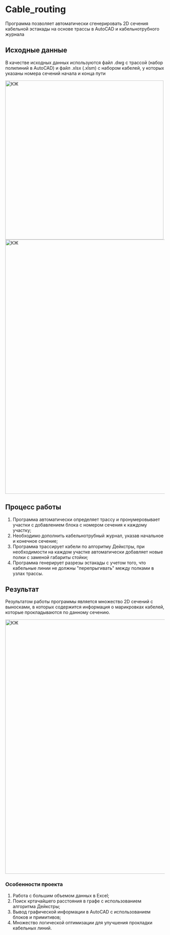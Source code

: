 # Cable_routing
Программа позволяет автоматически сгенерировать 2D сечения кабельной эстакады на основе трассы в AutoCAD и кабельнотрубного журнала

## Исходные данные
В качестве исходных данных используются файл .dwg с трассой (набор полилиний в AutoCAD) и файл .xlsx (.xlsm) с набором кабелей, у которых указаны номера сечений начала и конца пути

<img width="500" alt="КЖ" src="https://github.com/Westearn/Python_cable_routing/assets/108264649/4f7243f8-6a52-42eb-9d48-6049ba77b1f0">
<img width="800" alt="КЖ" src="https://github.com/Westearn/Python_cable_routing/assets/108264649/d5f77066-6d57-4738-882f-320bb7d0e622">

## Процесс работы
1. Программа автоматически определяет трассу и пронумеровывает участки с добавлением блока с номером сечения к каждому участку;
2. Необходимо дополнить кабельнотрубный журнал, указав начальное и конечное сечение;
3. Программа трассирует кабели по алгоритму Дейкстры, при необходимости на каждом участке автоматически добавляет новые полки с заменой габариты стойки;
4. Программа генерирует разрезы эстакады с учетом того, что кабельные линии не должны "перепрыгивать" между полками в узлах трассы.

## Результат
Результатом работы программы является множество 2D сечений с выносками, в которых содержится информация о марикровках кабелей, которые прокладываются по данному сечению.

<img width="800" alt="КЖ" src="https://github.com/Westearn/Python_cable_routing/assets/108264649/667e03a9-1e0e-4c72-9d70-df194a4ed76c">

### Особенности проекта
1. Работа с большим объемом данных в Excel;
2. Поиск кртачайшего расстояния в графе с использованием алгоритма Дейкстры;
3. Вывод графической информации в AutoCAD с использованием блоков и примитивов;
4. Множество логической оптимизации для улучшения прокладки кабельных линий.
